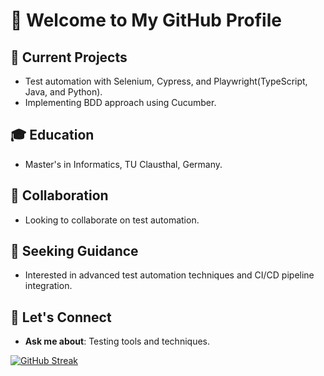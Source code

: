 # 👋 Welcome to My GitHub Profile

## 🔭 Current Projects
- Test automation with Selenium, Cypress, and Playwright(TypeScript, Java, and Python).
- Implementing BDD approach using Cucumber.

## 🎓 Education
- Master's in Informatics, TU Clausthal, Germany.

## 🤝 Collaboration
- Looking to collaborate on test automation.

## 🤔 Seeking Guidance
- Interested in advanced test automation techniques and CI/CD pipeline integration.

## 💬 Let's Connect
- **Ask me about**: Testing tools and techniques.


[![GitHub Streak](https://streak-stats.demolab.com/?user=mib-coding)](https://git.io/streak-stats)
